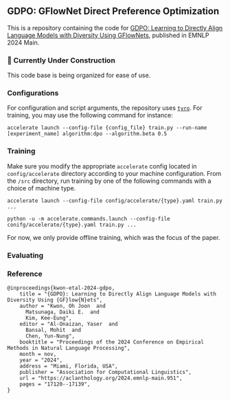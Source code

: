 ## GDPO: GFlowNet Direct Preference Optimization

This is a repository containing the code for [GDPO: Learning to Directly Align Language Models with Diversity Using GFlowNets](https://aclanthology.org/2024.emnlp-main.951.pdf), published in EMNLP 2024 Main.

### 🚧 Currently Under Construction
This code base is being organized for ease of use.

### Configurations
For configuration and script arguments, the repository uses [`tyro`](https://brentyi.github.io/tyro).
For training, you may use the following command for instance:
```shell
accelerate launch --config-file {config_file} train.py --run-name [experiment_name] algorithm:dpo --algorithm.beta 0.5
```

### Training
Make sure you modify the appropriate `accelerate` config located in `config/accelerate` directory according to your machine configuration. From the `/src` directory, run training by one of the following commands with a choice of machine type.

```shell
accelerate launch --config-file config/accelerate/{type}.yaml train.py ...
```
```shell
python -u -m accelerate.commands.launch --config-file conifg/accelerate/{type}.yaml train.py ...
```

For now, we only provide offline training, which was the focus of the paper.

### Evaluating

### Reference

```
@inproceedings{kwon-etal-2024-gdpo,
    title = "{GDPO}: Learning to Directly Align Language Models with Diversity Using {GF}low{N}ets",
    author = "Kwon, Oh Joon  and
      Matsunaga, Daiki E.  and
      Kim, Kee-Eung",
    editor = "Al-Onaizan, Yaser  and
      Bansal, Mohit  and
      Chen, Yun-Nung",
    booktitle = "Proceedings of the 2024 Conference on Empirical Methods in Natural Language Processing",
    month = nov,
    year = "2024",
    address = "Miami, Florida, USA",
    publisher = "Association for Computational Linguistics",
    url = "https://aclanthology.org/2024.emnlp-main.951",
    pages = "17120--17139",
}
```
